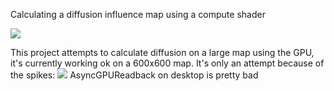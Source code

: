 Calculating a diffusion influence map using a compute shader

![](https://i.imgur.com/0uvmqx9.png)

This project attempts to calculate diffusion on a large map using the GPU, it's currently working ok on a 600x600 map.
It's only an attempt because of the spikes:
![](https://i.imgur.com/5tCdyLg.png)
AsyncGPUReadback on desktop is pretty bad
